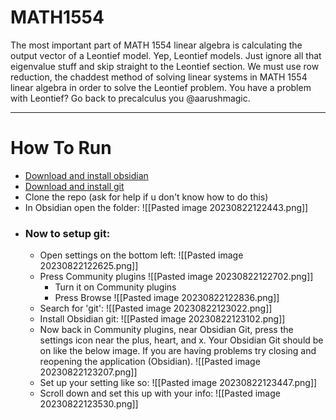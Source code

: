 # MATH1554


The most important part of MATH 1554 linear algebra is calculating the output vector of a Leontief model. Yep, Leontief models. Just ignore all that eigenvalue stuff and skip straight to the Leontief section. We must use row reduction, the chaddest method of solving linear systems in MATH 1554 linear algebra in order to solve the Leontief problem. You have a problem with Leontief? Go back to precalculus you @aarushmagic.
 
***
# How To Run

- [Download and install obsidian](https://obsidian.md/download) 
- [Download and install git](https://git-scm.com/downloads) 
- Clone the repo (ask for help if u don't know how to do this)
- In Obsidian open the folder: ![[Pasted image 20230822122443.png]]
- ### Now to setup git:
	- Open settings on the bottom left:
	  ![[Pasted image 20230822122625.png]]
	- Press Community plugins 
	  ![[Pasted image 20230822122702.png]]
	  - Turn it on Community plugins
	  - Press Browse
	 ![[Pasted image 20230822122836.png]]
	 - Search for 'git':
	 ![[Pasted image 20230822123022.png]]
	 - Install Obsidian git:
	 ![[Pasted image 20230822123102.png]]
	 -  Now back in Community plugins, near Obsidian Git, press the settings icon near the plus, heart, and x. Your Obsidian Git should be on like the below image. If you are having problems try closing and reopening the application (Obsidian).
	 ![[Pasted image 20230822123207.png]]
	 - Set up your setting like so:
	 ![[Pasted image 20230822123447.png]]
	 - Scroll down and set this up with your info:
	 ![[Pasted image 20230822123530.png]]
